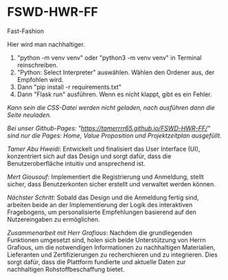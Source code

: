 # FSWD-HWR-FF
Fast-Fashion

Hier wird man nachhaltiger.

1. "python -m venv venv" oder "python3 -m venv venv" in Terminal reinschreiben.
2. "Python: Select Interpreter" auswählen. Wählen den Ordener aus, der Empfohlen wird.
3. Dann "pip install -r requirements.txt"
4. Dann "Flask run" ausführen.
Wenn es nicht klappt, gibt es ein Fehler.

*Kann sein die CSS-Datei werden nicht geladen, nach ausführen dann die Seite neuladen.*

*Bei unser Github-Pages: "https://tamerrrr65.github.io/FSWD-HWR-FF/" sind nur die Pages: Home, Value Proposition und Projektzeitplan ausgefüllt.*

*Tamer Abu Hweidi*: Entwickelt und finalisiert das User Interface (UI), konzentriert sich auf das Design und sorgt dafür, dass die Benutzeroberfläche intuitiv und ansprechend ist.

*Mert Giousouf*: Implementiert die Registrierung und Anmeldung, stellt sicher, dass Benutzerkonten sicher erstellt und verwaltet werden können.

*Nächster Schritt*: Sobald das Design und die Anmeldung fertig sind, arbeiten beide an der Implementierung der Logik des interaktiven Fragebogens, um personalisierte Empfehlungen basierend auf den Nutzereingaben zu ermöglichen.

*Zusammenarbeit mit Herr Grafious*: Nachdem die grundlegenden Funktionen umgesetzt sind, holen sich beide Unterstützung von Herrn Grafious, um die notwendigen Informationen zu nachhaltigen Materialien, Lieferanten und Zertifizierungen zu recherchieren und zu integrieren. Dies sorgt dafür, dass die Plattform fundierte und aktuelle Daten zur nachhaltigen Rohstoffbeschaffung bietet.
